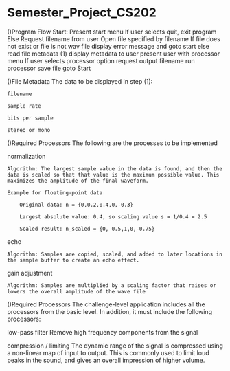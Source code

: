 # Semester_Project_CS202

()Program Flow
    Start: Present start menu
    If user selects quit, exit program
    Else
        Request filename from user
        Open file specified by filename
        If file does not exist or file is not wav file
        display error message and goto start
    else
        read file metadata 
    (1) display metadata to user
        present user with processor menu
        If user selects processor option
            request output filename
            run processor
            save file
            goto Start


()File Metadata
The data to be displayed in step (1):

    filename

    sample rate

    bits per sample

    stereo or mono


()Required Processors
The following are the processes to be implemented

normalization

    Algorithm: The largest sample value in the data is found, and then the data is scaled so that that value is the maximum possible value. This maximizes the amplitude of the final waveform.

    Example for floating-point data

        Original data: n = {0,0.2,0.4,0,-0.3}

        Largest absolute value: 0.4, so scaling value s = 1/0.4 = 2.5

        Scaled result: n_scaled = {0, 0.5,1,0,-0.75}

echo

    Algorithm: Samples are copied, scaled, and added to later locations in the sample buffer to create an echo effect.

gain adjustment

    Algorithm: Samples are multiplied by a scaling factor that raises or lowers the overall amplitude of the wave file

()Required Processors
The challenge-level application includes all the processors from the basic level. In addition, it must include the following processors:

low-pass filter
    Remove high frequency components from the signal

compression / limiting
    The dynamic range of the signal is compressed using a non-linear map of input to output. This is commonly used to limit loud peaks in the sound, and gives an overall impression of higher volume.






